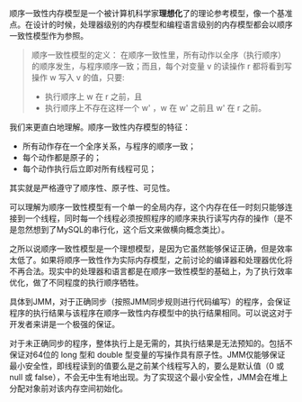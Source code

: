 顺序一致性内存模型是一个被计算机科学家**理想化**了的理论参考模型，像一个基准点。在设计的时候，处理器级别的内存模型和编程语言级别的内存模型都会以顺序一致性模型作为参照。

> 顺序一致性模型的定义：
> 在顺序一致性里，所有动作以全序（执行顺序）的顺序发生，与程序顺序一致；而且，每个对变量 v 的读操作 r 都将看到写操作 w 写入 v 的值，只要:
>
> - 执行顺序上 w 在 r 之前，且
> - 执行顺序上不存在这样一个 w' ，w 在 w' 之前且 w' 在 r 之前。

我们来更直白地理解。顺序一致性内存模型的特征：

- 所有动作存在一个全序关系，与程序的顺序一致；
- 每个动作都是原子的；
- 每个动作执行后立即对所有线程可见；

其实就是严格遵守了顺序性、原子性、可见性。

可以理解为顺序一致性模型有一个单一的全局内存，这个内存在任一时刻只能够连接到一个线程，同时每一个线程必须按照程序的顺序来执行读写内存的操作（是不是忽然想到了MySQL的串行化，这个后文来做横向概念类比）。

之所以说顺序一致性模型是一个理想模型，是因为它虽然能够保证正确，但是效率太低了。如果将顺序一致性作为实际内存模型，之前讨论的编译器和处理器优化将不再合法。现实中的处理器和语言都是在顺序一致性模型的基础上，为了执行效率优化，做了不同程度的执行顺序牺牲。

具体到JMM，对于正确同步（按照JMM同步规则进行代码编写）的程序，会保证程序的执行结果与该程序在顺序一致性内存模型中的执行结果相同。可以说这对于开发者来讲是一个极强的保证。

对于未正确同步的程序，整体执行上是无需的，其执行结果是无法预知的。包括不保证对64位的 long 型和 double 型变量的写操作具有原子性。JMM仅能够保证最小安全性，即线程读到的值要么是之前某个线程写入的，要么是默认值（0 或 null 或 false），不会无中生有地出现。为了实现这个最小安全性，JMM会在堆上分配对象前对该内存空间初始化。